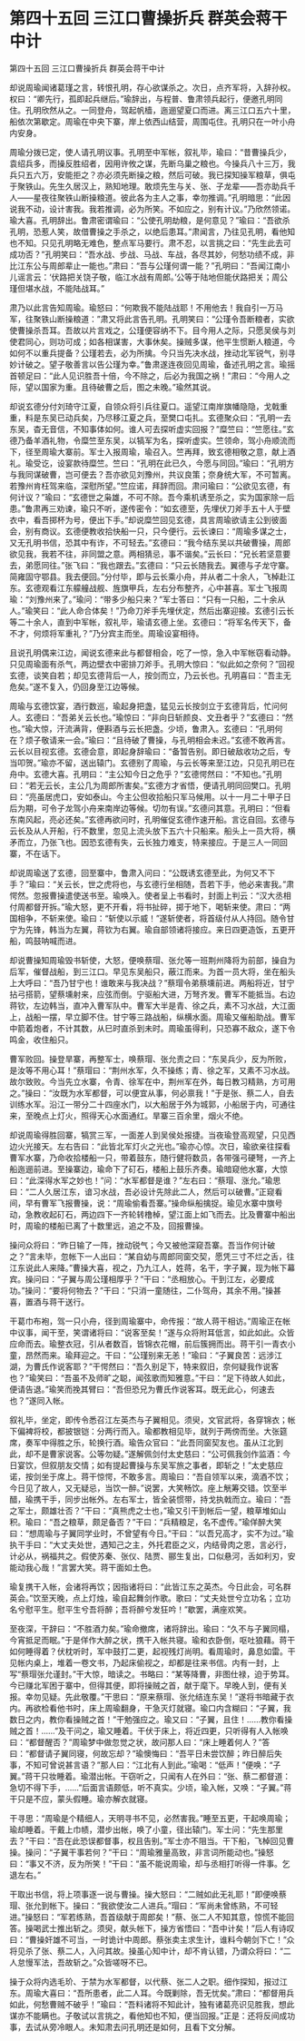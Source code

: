 # 第四十五回        三江口曹操折兵        群英会蒋干中计

第四十五回        三江口曹操折兵        群英会蒋干中计


却说周瑜闻诸葛瑾之言，转恨孔明，存心欲谋杀之。次日，点齐军将，入辞孙权。权曰：“卿先行，孤即起兵继后。”瑜辞出，与程普、鲁肃领兵起行，便邀孔明同住。孔明欣然从之。一同登舟，驾起帆樯，迤逦望夏口而进。离三江口五六十里，船依次第歇定。周瑜在中央下寨，岸上依西山结营，周围屯住。孔明只在一叶小舟内安身。


周瑜分拨已定，使人请孔明议事。孔明至中军帐，叙礼毕，瑜曰：“昔曹操兵少，袁绍兵多，而操反胜绍者，因用许攸之谋，先断乌巢之粮也。今操兵八十三万，我兵只五六万，安能拒之？亦必须先断操之粮，然后可破。我已探知操军粮草，俱屯于聚铁山。先生久居汉上，熟知地理。敢烦先生与关、张、子龙辈——吾亦助兵千人——星夜往聚铁山断操粮道。彼此各为主人之事，幸勿推调。”孔明暗思：“此因说我不动，设计害我。我若推调，必为所笑。不如应之，别有计议。”乃欣然领诺。瑜大喜。孔明辞出。鲁肃密谓瑜曰：“公使孔明劫粮，是何意见？”瑜曰：“吾欲杀孔明，恐惹人笑，故借曹操之手杀之，以绝后患耳。”肃闻言，乃往见孔明，看他知也不知。只见孔明略无难色，整点军马要行。肃不忍，以言挑之曰：“先生此去可成功否？”孔明笑曰：“吾水战、步战、马战、车战，各尽其妙，何愁功绩不成，非比江东公与周郎辈止一能也。”肃曰：“吾与公瑾何谓一能？”孔明曰：“吾闻江南小儿谣言云：‘伏路把关饶子敬，临江水战有周郎。’公等于陆地但能伏路把关；周公瑾但堪水战，不能陆战耳。”


肃乃以此言告知周瑜。瑜怒曰：“何欺我不能陆战耶！不用他去！我自引一万马军，往聚铁山断操粮道：”肃又将此言告孔明。孔明笑曰：“公瑾令吾断粮者，实欲使曹操杀吾耳。吾故以片言戏之，公瑾便容纳不下。目今用人之际，只愿吴侯与刘使君同心，则功可成；如各相谋害，大事休矣。操贼多谋，他平生惯断人粮道，今如何不以重兵提备？公瑾若去，必为所擒。今只当先决水战，挫动北军锐气，别寻妙计破之。望子敬善言以告公瑾为幸。”鲁肃遂连夜回见周瑜，备述孔明之言。瑜摇首顿足曰：“此人见识胜吾十倍，今不除之，后必为我国之祸！”肃曰：“今用人之际，望以国家为重。且待破曹之后，图之未晚。”瑜然其说。


却说玄德分付刘琦守江夏，自领众将引兵往夏口。遥望江南岸旗幡隐隐，戈戟重重，料是东吴已动兵矣，乃尽移江夏之兵，至樊口屯扎。玄德聚众曰：“孔明一去东吴，杳无音信，不知事体如何。谁人可去探听虚实回报？”糜竺曰：“竺愿往。”玄德乃备羊酒礼物，令糜竺至东吴，以犒军为名，探听虚实。竺领命，驾小舟顺流而下，径至周瑜大寨前。军士入报周瑜，瑜召入。竺再拜，致玄德相敬之意，献上酒礼。瑜受讫，设宴款待糜竺。竺曰：“孔明在此已久，今愿与同回。”瑜曰：“孔明方与我同谋破曹，岂可便去？吾亦欲见刘豫州，共议良策；奈身统大军，不可暂离。若豫州肯枉驾来临，深慰所望。”竺应诺，拜辞而回。肃问瑜曰：“公欲见玄德，有何计议？”瑜曰：“玄德世之枭雄，不可不除。吾今乘机诱至杀之，实为国家除一后患。”鲁肃再三劝谏，瑜只不听，遂传密令：“如玄德至，先埋伏刀斧手五十人于壁衣中，看吾掷杯为号，便出下手。”却说糜竺回见玄德，具言周瑜欲请主公到彼面会，别有商议。玄德便教收拾快船一只，只今便行。云长谏曰：“周瑜多谋之士，又无孔明书信，恐其中有诈，不可轻去。”玄德曰：“我今结东吴以共破曹操，周郎欲见我，我若不往，非同盟之意。两相猜忌，事不谐矣。”云长曰：“兄长若坚意要去，弟愿同往。”张飞曰：“我也跟去。”玄德曰：“只云长随我去。翼德与子龙守寨。简雍固守鄂县。我去便回。”分付毕，即与云长乘小舟，并从者二十余人，飞棹赴江东。玄德观看江东艨艟战舰、旌旗甲兵，左右分布整齐，心中甚喜。军士飞报周瑜：“刘豫州来了。”瑜问：“带多少船只来？”军士答曰：“只有一只船，二十余从人。”瑜笑曰：“此人命合体矣！”乃命刀斧手先埋伏定，然后出寨迎接。玄德引云长等二十余人，直到中军帐，叙礼毕，瑜请玄德上坐。玄德曰：“将军名传天下，备不才，何烦将军重礼？”乃分宾主而坐。周瑜设宴相待。


且说孔明偶来江边，闻说玄德来此与都督相会，吃了一惊，急入中军帐窃看动静。只见周瑜面有杀气，两边壁衣中密排刀斧手。孔明大惊曰：“似此如之奈何？”回视玄德，谈笑自若；却见玄德背后一人，按剑而立，乃云长也。孔明喜曰：“吾主无危矣。”遂不复入，仍回身至江边等候。


周瑜与玄德饮宴，酒行数巡，瑜起身把盏，猛见云长按剑立于玄德背后，忙问何人。玄德曰：“吾弟关云长也。”瑜惊曰：“非向日斩颜良、文丑者乎？”玄德曰：“然也。”瑜大惊，汗流满背，便斟酒与云长把盏。少顷，鲁肃入。玄德曰：“孔明何在？烦子敬请来一会。”瑜曰：“且待破了曹操，与孔明相会未迟。”玄德不敢再言。云长以目视玄德。玄德会意，即起身辞瑜曰：“备暂告别。即日破敌收功之后，专当叩贺。”瑜亦不留，送出辕门。玄德别了周瑜，与云长等来至江边，只见孔明已在舟中。玄德大喜。孔明曰：“主公知今日之危乎？”玄德愕然曰：“不知也。”孔明曰：“若无云长，主公几为周郎所害矣。”玄德方才省悟，便请孔明同回樊口。孔明曰：“亮虽居虎口，安如泰山。今主公但收拾船只军马候用。以十一月二十甲子日后为期，可令子龙驾小舟来南岸边等候。切勿有误。”玄德问其意。孔明曰：“但看东南风起，亮必还矣。”玄德再欲问时，孔明催促玄德作速开船。言讫自回。玄德与云长及从人开船，行不数里，忽见上流头放下五六十只船来。船头上一员大将，横矛而立，乃张飞也。因恐玄德有失，云长独力难支，特来接应。于是三人一同回寨，不在话下。


却说周瑜送了玄德，回至寨中，鲁肃入问曰：“公既诱玄德至此，为何又不下手？”瑜曰：“关云长，世之虎将也，与玄德行坐相随，吾若下手，他必来害我。”肃愕然。忽报曹操遣使送书至。瑜唤入。使者呈上书看时，封面上判云：“汉大丞相付周都督开拆。”瑜大怒，更不开看，将书扯碎，掷于地下，喝斩来使。肃曰：“两国相争，不斩来使。瑜曰：“斩使以示威！”遂斩使者，将首级付从人持回。随令甘宁为先锋，韩当为左翼，蒋钦为右翼。瑜自部领诸将接应。来日四更造饭，五更开船，鸣鼓呐喊而进。


却说曹操知周瑜毁书斩使，大怒，便唤蔡瑁、张允等一班荆州降将为前部，操自为后军，催督战船，到三江口。早见东吴船只，蔽江而来。为首一员大将，坐在船头上大呼曰：“吾乃甘宁也！谁敢来与我决战？”蔡瑁令弟蔡壎前进。两船将近，甘宁拈弓搭箭，望蔡壎射来，应弦而倒。宁驱船大进，万弩齐发。曹军不能抵当。右边蒋钦，左边韩当，直冲入曹军队中。曹军大半是青、徐之兵，素不习水战，大江面上，战船一摆，早立脚不住。甘宁等三路战船，纵横水面。周瑜又催船助战。曹军中箭着炮者，不计其数，从巳时直杀到未时。周瑜虽得利，只恐寡不敌众，遂下令鸣金，收住船只。


曹军败回。操登旱寨，再整军士，唤蔡瑁、张允责之曰：“东吴兵少，反为所败，是汝等不用心耳！”蔡瑁曰：“荆州水军，久不操练；青、徐之军，又素不习水战。故尔致败。今当先立水寨，令青、徐军在中，荆州军在外，每日教习精熟，方可用之。”操曰：“汝既为水军都督，可以便宜从事，何必禀我！”于是张、蔡二人，自去训练水军。沿江一带分二十四座水门，以大船居于外为城郭，小船居于内，可通往来，至晚点上灯火，照得天心水面通红。旱寨三百余里，烟火不绝。


却说周瑜得胜回寨，犒赏三军，一面差人到吴侯处报捷。当夜瑜登高观望，只见西边火光接天。左右告曰：“此皆北军灯火之光也。”瑜亦心惊。次日，瑜欲亲往探看曹军水寨，乃命收拾楼船一只，带着鼓东，随行健将数员，各带强弓硬弩，一齐上船迤逦前进。至操寨边，瑜命下了矴石，楼船上鼓乐齐奏。瑜暗窥他水寨，大惊曰：“此深得水军之妙也！”问：“水军都督是谁？”左右曰：“蔡瑁、涨允。”瑜思曰：“二人久居江东，谙习水战，吾必设计先除此二人，然后可以破曹。”正窥看间，早有曹军飞报曹操，说：“周瑜偷看吾寨。”操命纵船擒捉。瑜见水寨中旗号动，急教收起矴石，两边四下一齐轮转橹棹，望江面上如飞而去。比及曹寨中船出时，周瑜的楼船已离了十数里远，追之不及，回报曹操。


操问众将曰：“昨日输了一阵，挫动锐气；今又被他深窥吾寨。吾当作何计破之？”言未毕，忽帐下一人出曰：“某自幼与周郎同窗交契，愿凭三寸不烂之舌，往江东说此人来降。”曹操大喜，视之，乃九江人，姓蒋，名干，字子翼，现为帐下幕宾。操问曰：“子翼与周公瑾相厚乎？”干曰：“丞相放心。干到江左，必要成功。”操问：“要将何物去？”干曰：“只消一童随往，二仆驾舟，其余不用。”操甚喜，置酒与蒋干送行。


干葛巾布袍，驾一只小舟，径到周瑜寨中，命传报：“故人蒋干相访。”周瑜正在帐中议事，闻干至，笑谓诸将曰：“说客至矣！”遂与众将附耳低言，如此如此。众皆应命而去。瑜整衣冠，引从者数百，皆锦衣花帽，前后簇拥而出。蒋干引一青衣小童，昂然而来。瑜拜迎之。干曰：“公瑾别来无恙！”瑜曰：“子翼良苦：远涉江湖，为曹氏作说客耶？”干愕然曰：“吾久别足下，特来叙旧，奈何疑我作说客也？”瑜笑曰：“吾虽不及师旷之聪，闻弦歌而知雅意。”干曰：“足下待故人如此，便请告退。”瑜笑而挽其臂曰：“吾但恐兄为曹氏作说客耳。既无此心，何速去也？”遂同入帐。


叙礼毕，坐定，即传令悉召江左英杰与子翼相见。须臾，文官武将，各穿锦衣；帐下偏裨将校，都披银铠：分两行而入。瑜都教相见毕，就列于两傍而坐。大张筵席，奏军中得胜之乐，轮换行酒。瑜告众官曰：“此吾同窗契友也。虽从江北到此，却不是曹家说客。公等勿疑。”遂解佩剑付太史慈曰：“公可佩我剑作监酒：今日宴饮，但叙朋友交情；如有提起曹操与东吴军旅之事者，即斩之！”太史慈应诺，按剑坐于席上。蒋干惊愕，不敢多言。周瑜曰：“吾自领军以来，滴酒不饮；今日见了故人，又无疑忌，当饮一醉。”说罢，大笑畅饮。座上觥筹交错。饮至半醋，瑜携干手，同步出帐外。左右军士，皆全装惯带，持戈执戟而立。瑜曰：“吾之军士，颇雄壮否？”干曰：“真熊虎之士也，”瑜又引干到帐后一望，粮草堆如山积。瑜曰：“吾之粮草，颇足备否？”干曰：“兵精粮足，名不虚传。”瑜佯醉大笑曰：“想周瑜与子翼同学业时，不曾望有今日。”干曰：“以吾兄高才，实不为过。”瑜执干手曰：“大丈夫处世，遇知己之主，外托君臣之义，内结骨肉之恩，言必行，计必从，祸福共之。假使苏秦、张仪、陆贾、郦生复出，口似悬河，舌如利刃，安能动我心哉！”言罢大笑。蒋干面如土色。


瑜复携干入帐，会诸将再饮；因指诸将曰：“此皆江东之英杰。今日此会，可名群英会。”饮至天晚，点上灯烛，瑜自起舞剑作歌。歌曰：“丈夫处世兮立功名；立功名兮慰平生。慰平生兮吾将醉；吾将醉兮发狂吟！”歇罢，满座欢笑。


至夜深，干辞曰：“不胜酒力矣。”瑜命撤席，诸将辞出。瑜曰：“久不与子翼同榻，今宵抵足而眠。”于是佯作大醉之状，携干入帐共寝。瑜和衣卧倒，呕吐狼藉。蒋干如何睡得着？伏枕听时，军中鼓打二更，起视残灯尚明。看周瑜时，鼻息如雷。干见帐内桌上，堆着一卷文书，乃起床偷视之，却都是往来书信。内有一封，上写“蔡瑁张允谨封。”干大惊，暗读之。书略曰：“某等降曹，非图仕禄，迫于势耳。今已赚北军困于寨中，但得其便，即将操贼之首，献于麾下。早晚人到，便有关报。幸勿见疑。先此敬覆。”干思曰：“原来蔡瑁、张允结连东吴！”遂将书暗藏于衣内。再欲检看他书时，床上周瑜翻身，干急灭灯就寝。瑜口内含糊曰：“子翼，我数日之内，教你看操贼之首！”干勉强应之。瑜又曰：“子翼，且住！……教你看操贼之首！……”及干问之，瑜又睡着。干伏于床上，将近四更，只听得有人入帐唤曰：“都督醒否？”周瑜梦中做忽觉之状，故问那人曰：“床上睡着何人？”答曰：“都督请子翼同寝，何故忘却？”瑜懊悔曰：“吾平日未尝饮醉；昨日醉后失事，不知可曾说甚言语？”那人曰：“江北有人到此。”瑜喝：“低声！”便唤：“子翼。”蒋干只妆睡着。瑜潜出帐。干窃听之，只闻有人在外曰：“张、蔡二都督道：急切不得下手，……”后面言语颇低，听不真实。少顷，瑜入帐，又唤：“子翼。”蒋干只是不应，蒙头假睡。瑜亦解衣就寝。


干寻思：“周瑜是个精细人，天明寻书不见，必然害我。”睡至五更，干起唤周瑜；瑜却睡着。干戴上巾帻，潜步出帐，唤了小童，径出辕门。军士问：“先生那里去？”干曰：“吾在此恐误都督事，权且告别。”军士亦不阻当。干下船，飞棹回见曹操。操问：“子翼干事若何？”干曰：“周瑜雅量高致，非言词所能动也。”操怒曰：“事又不济，反为所笑！”干曰：“虽不能说周瑜，却与丞相打听得一件事。乞退左右。”


干取出书信，将上项事逐一说与曹操。操大怒曰：“二贼如此无礼耶！”即便唤蔡瑁、张允到帐下。操曰：“我欲使汝二人进兵。”瑁曰：“军尚未曾练熟，不可轻进。”操怒曰：“军若练熟，吾首级献于周郎矣！”蔡、张二人不知其意，惊慌不能回答。操喝武士推出斩之。须臾，献头帐下，操方省悟曰：“吾中计矣！”后人有诗叹曰：“曹操奸雄不可当，一时诡计中周郎。蔡张卖主求生计，谁料今朝剑下亡！”众将见杀了张、蔡二人，入问其故。操虽心知中计，却不肯认错，乃谓众将曰：“二人怠慢军法，吾故斩之。”众皆嗟呀不已。


操于众将内选毛玠、于禁为水军都督，以代蔡、张二人之职。细作探知，报过江东。周瑜大喜曰：“吾所患者，此二人耳。今既剿除，吾无忧矣。”肃曰：“都督用兵如此，何愁曹贼不破乎！”瑜曰：“吾料诸将不知此计，独有诸葛亮识见胜我，想此谋亦不能瞒也。子敬试以言挑之，看他知也不知，便当回报。”正是：还将反间成功事，去试从旁冷眼人。未知肃去问孔明还是如何，且看下文分解。